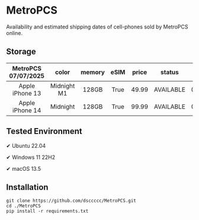 # MetroPCS
Availability and estimated shipping dates of cell-phones sold by MetroPCS online.
## Storage
|MetroPCS 07/07/2025|color|memory|eSIM|price|status|shipping from|shipping to|
|:--:|:--:|:--:|:--:|:--:|:--:|:--:|:--:|
|Apple iPhone 13|Midnight M1|128GB|True|49.99|AVAILABLE|07/07/2025|07/10/2025|
|Apple iPhone 14|Midnight|128GB|True|99.99|AVAILABLE|07/07/2025|07/10/2025|

## Tested Environment
✔ Ubuntu 22.04

✔ Windows 11 22H2

✔ macOS 13.5
## Installation
```
git clone https://github.com/dsccccc/MetroPCS.git
cd ./MetroPCS
pip install -r requirements.txt
```
